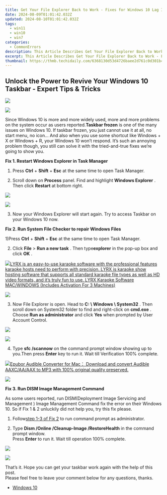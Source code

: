 ```yaml
---
title: Get Your File Explorer Back to Work - Fixes for Windows 10 Lag Issues
date: 2024-08-09T01:01:42.032Z
updated: 2024-08-10T01:01:42.032Z
tags:
  - win11
  - win10
  - win7
categories:
  - CommonErrors
description: This Article Describes Get Your File Explorer Back to Work - Fixes for Windows 10 Lag Issues
excerpt: This Article Describes Get Your File Explorer Back to Work - Fixes for Windows 10 Lag Issues
thumbnail: https://thmb.techidaily.com/6368130d53d4726baee2d761c0d301b46230227e22c8ccd434c4356090bf9d54.jpg
---
```


## Unlock the Power to Revive Your Windows 10 Taskbar - Expert Tips & Tricks

<!-- affiliate ads begin -->
<a href="https://store.nero.com/order/checkout.php?PRODS=42570605&QTY=1&AFFILIATE=108875&CART=1"><img src="http://cdnwww.nero.com/nero-com-wAssets/img/banners/2023/usbXcopy/Nero_USB_x_copy_Screen_2.png" border="0"></a>
<!-- affiliate ads end -->
![](https://images.drivereasy.com/wp-content/uploads/2017/05/1-10.jpg)

 Since Windows 10 is more and more widely used, more and more problems on the system occur as users reported.**Taskbar frozen** is one of the many issues on Windows 10\. If taskbar frozen, you just cannot use it at all, no start menu, no icon… And also when you use some shortcut like Windows + X or Windows + R, your Windows 10 won’t respond. It’s such an annoying problem though, you still can solve it with the tried-and-true fixes we’re going to show you.

**Fix 1\. Restart Windows Explorer in Task Manager**

 1) Press **Ctrl**  \+ **Shift**  \+ **Esc**  at the same time to open Task Manager.

 2) Scroll down on **Process**  panel. Find and highlight **Windows Explorer** . Then click **Restart**  at bottom right.

<!-- affiliate ads begin -->
<a href="https://secure.2checkout.com/order/checkout.php?PRODS=4940312&QTY=1&AFFILIATE=108875&CART=1"><img src="https://secure.avangate.com/images/merchant/333ac5d90817d69113471fbb6e531bee/sps-partnership-728x90eng.png" border="0"></a>
<!-- affiliate ads end -->
![](https://images.drivereasy.com/wp-content/uploads/2017/05/2-10.jpg)

 3) Now your Windows Explorer will start again. Try to access Taskbar on your Windows 10 now.

**Fix 2\. Run System File Checker to repair Windows Files**

 1)Press **Ctrl** \+ **Shift** \+ **Esc** at the same time to open Task Manager.

 2) Click **File**  \> **Run a new task** . Then type**explorer**  in the pop-up box and click **OK** .

<!-- affiliate ads begin -->
<a href="https://shop.pcdj.com/order/checkout.php?PRODS=4698998&QTY=1&AFFILIATE=108875&CART=1"> <img src="https://secure.avangate.com/images/merchant/47f4b6321e9fd8e8f7326a6adc1a7c1e/products/MacBook_Pro_lyrx-withsinger-tv.png" border="0">LYRX is an easy-to-use karaoke software with the professional features karaoke hosts need to perform with precision. LYRX is karaoke show hosting software that supports all standard karaoke file types as well as HD video formats, and it’s truly fun to use. 
LYRX Karaoke Software MAC/WINDOWS (Includes Activation For 3 Machines)</a>
<!-- affiliate ads end -->
![](https://images.drivereasy.com/wp-content/uploads/2017/05/3-1.png)

 3) Now File Explorer is open. Head to **C: \\ Windows \\ System32** . Then scroll down on System32 folder to find and right-click on **cmd.exe** . Choose **Run as administrator**  and click **Yes**  when prompted by User Account Control.

<!-- affiliate ads begin -->
<a href="https://secure.2checkout.com/order/checkout.php?PRODS=37100474&QTY=1&AFFILIATE=108875&CART=1"><img src="https://awario.com/images/pages/index/img-platform-ui-1280@1x.avif" border="0"></a>
<!-- affiliate ads end -->
![](https://images.drivereasy.com/wp-content/uploads/2017/05/4-12.jpg)

 4) Type **sfc /scannow**  on the command prompt window showing up to you.Then press **Enter** key to run it. Wait till Verification 100% complete.

<!-- affiliate ads begin -->
<a href="https://secure.2checkout.com/order/checkout.php?PRODS=4713565&QTY=1&AFFILIATE=108875&CART=1"><img src="https://www.epubor.com/images/uppic/audible-converter-interface.png" border="0">Epubor Audible Converter for Mac： Download and convert Audible AAXC/AA/AAX to MP3 with 100% original quality preserved.</a>
<!-- affiliate ads end -->
![](https://images.drivereasy.com/wp-content/uploads/2017/05/11-3.jpg)

 **Fix 3\. Run DISM Image Management Command**

 As some users reported, run DISM(Deployment Image Servicing and Management ) Image Management Command fix the error on their Windows 10\. So if Fix 1 & 2 unluckily did not help you, try this fix please.

 1) Follow[step 1-3 of Fix 2](#opencmd) to run command prompt as administrator.

 2) Type **Dism /Online /Cleanup-Image /RestoreHealth**  in the command prompt window.  
 Press **Enter**  to run it. Wait till operation 100% complete.

<!-- affiliate ads begin -->
<a href="https://shop.mondly.com/affiliate.php?ACCOUNT=ATISTUDI&AFFILIATE=108875&PATH=https%3A%2F%2Fwww.mondly.com%3FAFFILIATE%3D108875%26RESOURCE%3D%2BEducational%2B970x90%2B"><img src="https://secure.avangate.com/images/merchant/69c418c33ec2e1a4267fa9bb77fa1428/educational-970x90.gif" border="0"></a>
<!-- affiliate ads end -->
![](https://images.drivereasy.com/wp-content/uploads/2017/05/5-8.jpg)

 That’s it. Hope you can get your taskbar work again with the help of this post.  
 Please feel free to leave your comment below for any questions, thanks.

* [Windows 10](https://tools.techidaily.com/drivereasy/download/)

<ins class="adsbygoogle"
     style="display:block"
     data-ad-format="autorelaxed"
     data-ad-client="ca-pub-7571918770474297"
     data-ad-slot="1223367746"></ins>



<ins class="adsbygoogle"
     style="display:block"
     data-ad-client="ca-pub-7571918770474297"
     data-ad-slot="8358498916"
     data-ad-format="auto"
     data-full-width-responsive="true"></ins>
